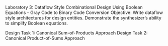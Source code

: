 Laboratory 3: Dataflow Style Combinational Design Using Boolean Equations - Gray Code to Binary Code Conversion
Objective: Write dataflow style architectures for design entities. Demonstrate the synthesizer’s ability to simplify Boolean equations.

Design Task 1: Canonical Sum-of-Products Approach
Design Task 2: Canonical Product-of-Sums Approach
